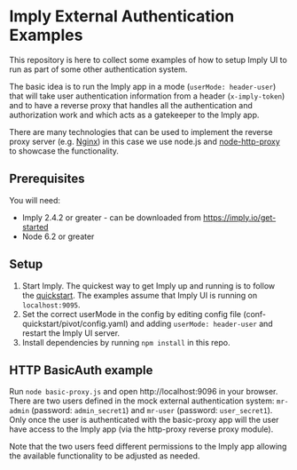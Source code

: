 # Imply External Authentication Examples

This repository is here to collect some examples of how to setup Imply UI to run as part of some other authentication system.

The basic idea is to run the Imply app in a mode (`userMode: header-user`) that will take user authentication information from a header (`x-imply-token`) and to have a reverse proxy that handles all the authentication and authorization work and which acts as a gatekeeper to the Imply app.

There are many technologies that can be used to implement the reverse proxy server (e.g. [Nginx](https://www.nginx.com/)) in this case we use node.js and [node-http-proxy](https://github.com/nodejitsu/node-http-proxy) to showcase the functionality.


## Prerequisites

You will need:

- Imply 2.4.2 or greater - can be downloaded from https://imply.io/get-started
- Node 6.2 or greater


## Setup

1. Start Imply. The quickest way to get Imply up and running is to follow the [quickstart](https://docs.imply.io/on-premise/quickstart). The examples assume that Imply UI is running on `localhost:9095`.
2. Set the correct userMode in the config by editing config file (conf-quickstart/pivot/config.yaml) and adding `userMode: header-user` and restart the Imply UI server.
3. Install dependencies by running `npm install` in this repo.


## HTTP BasicAuth example

Run `node basic-proxy.js` and open http://localhost:9096 in your browser. There are two users defined in the mock external authentication system: `mr-admin` (password: `admin_secret1`) and `mr-user` (password: `user_secret1`). Only once the user is authenticated with the basic-proxy app will the user have access to the Imply app (via the http-proxy reverse proxy module).

Note that the two users feed different permissions to the Imply app allowing the available functionality to be adjusted as needed.
